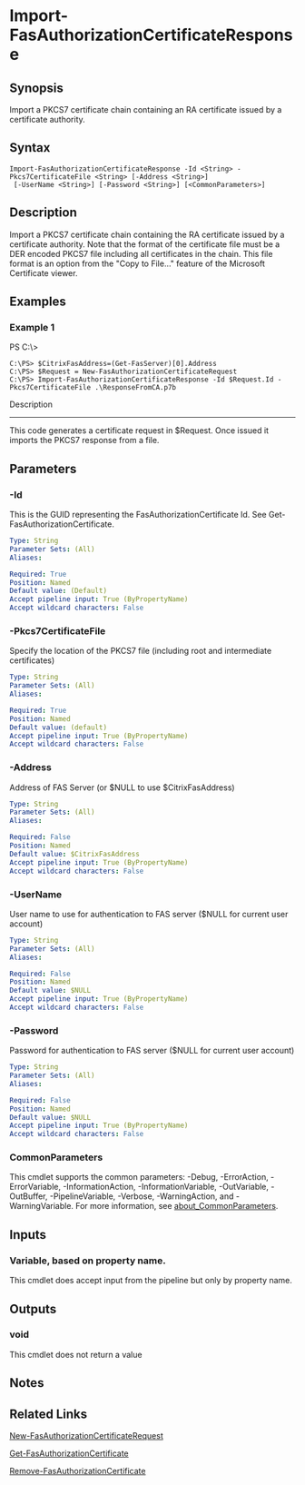 # Import-FasAuthorizationCertificateResponse

## Synopsis
Import a PKCS7 certificate chain containing an RA certificate issued by a certificate authority.

## Syntax

```
Import-FasAuthorizationCertificateResponse -Id <String> -Pkcs7CertificateFile <String> [-Address <String>]
 [-UserName <String>] [-Password <String>] [<CommonParameters>]
```

## Description
Import a PKCS7 certificate chain containing the RA certificate issued by a certificate authority. 
Note that the format of the certificate file must be a DER encoded PKCS7 file including all certificates in the chain. 
This file format is an option from the "Copy to File..." feature of the Microsoft Certificate viewer.

## Examples

### Example 1
PS C:\\\>

```
C:\PS> $CitrixFasAddress=(Get-FasServer)[0].Address
C:\PS> $Request = New-FasAuthorizationCertificateRequest
C:\PS> Import-FasAuthorizationCertificateResponse -Id $Request.Id -Pkcs7CertificateFile .\ResponseFromCA.p7b
```

Description

-----------

This code generates a certificate request in $Request. 
Once issued it imports the PKCS7 response from a file.

## Parameters

### -Id
This is the GUID representing the FasAuthorizationCertificate Id. 
See Get-FasAuthorizationCertificate.

```yaml
Type: String
Parameter Sets: (All)
Aliases:

Required: True
Position: Named
Default value: (Default)
Accept pipeline input: True (ByPropertyName)
Accept wildcard characters: False
```

### -Pkcs7CertificateFile
Specify the location of the PKCS7 file (including root and intermediate certificates)

```yaml
Type: String
Parameter Sets: (All)
Aliases:

Required: True
Position: Named
Default value: (default)
Accept pipeline input: True (ByPropertyName)
Accept wildcard characters: False
```

### -Address
Address of FAS Server (or $NULL to use $CitrixFasAddress)

```yaml
Type: String
Parameter Sets: (All)
Aliases:

Required: False
Position: Named
Default value: $CitrixFasAddress
Accept pipeline input: True (ByPropertyName)
Accept wildcard characters: False
```

### -UserName
User name to use for authentication to FAS server ($NULL for current user account)

```yaml
Type: String
Parameter Sets: (All)
Aliases:

Required: False
Position: Named
Default value: $NULL
Accept pipeline input: True (ByPropertyName)
Accept wildcard characters: False
```

### -Password
Password for authentication to FAS server ($NULL for current user account)

```yaml
Type: String
Parameter Sets: (All)
Aliases:

Required: False
Position: Named
Default value: $NULL
Accept pipeline input: True (ByPropertyName)
Accept wildcard characters: False
```

### CommonParameters
This cmdlet supports the common parameters: -Debug, -ErrorAction, -ErrorVariable, -InformationAction, -InformationVariable, -OutVariable, -OutBuffer, -PipelineVariable, -Verbose, -WarningAction, and -WarningVariable. For more information, see [about_CommonParameters](http://go.microsoft.com/fwlink/?LinkID=113216).

## Inputs

### Variable, based on property name.
This cmdlet does accept input from the pipeline but only by property name.

## Outputs

### void
This cmdlet does not return a value

## Notes

## Related Links

[New-FasAuthorizationCertificateRequest]()

[Get-FasAuthorizationCertificate]()

[Remove-FasAuthorizationCertificate]()



